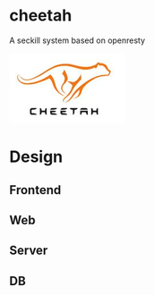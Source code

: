 # cheetah
A seckill system based on openresty


![logo](images/logo.png)

# Design

## Frontend

## Web

## Server

## DB
